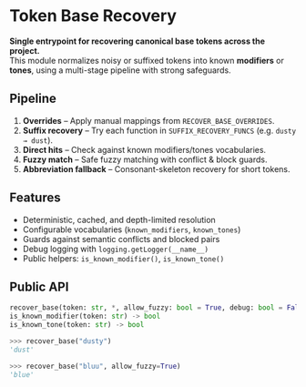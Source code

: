 # Token Base Recovery

**Single entrypoint for recovering canonical base tokens across the project.**  
This module normalizes noisy or suffixed tokens into known **modifiers** or **tones**, using a multi-stage pipeline with strong safeguards.

## Pipeline
1. **Overrides** – Apply manual mappings from `RECOVER_BASE_OVERRIDES`.  
2. **Suffix recovery** – Try each function in `SUFFIX_RECOVERY_FUNCS` (e.g. `dusty → dust`).  
3. **Direct hits** – Check against known modifiers/tones vocabularies.  
4. **Fuzzy match** – Safe fuzzy matching with conflict & block guards.  
5. **Abbreviation fallback** – Consonant-skeleton recovery for short tokens.

## Features
- Deterministic, cached, and depth-limited resolution  
- Configurable vocabularies (`known_modifiers`, `known_tones`)  
- Guards against semantic conflicts and blocked pairs  
- Debug logging with `logging.getLogger(__name__)`  
- Public helpers: `is_known_modifier()`, `is_known_tone()`

## Public API
```python
recover_base(token: str, *, allow_fuzzy: bool = True, debug: bool = False, **kwargs) -> Optional[str]
is_known_modifier(token: str) -> bool
is_known_tone(token: str) -> bool

>>> recover_base("dusty")
'dust'

>>> recover_base("bluu", allow_fuzzy=True)
'blue'
